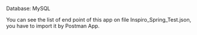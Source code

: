 Database: MySQL



You can see the list of end point of this app on file Inspiro_Spring_Test.json, you have to import it by Postman App.
